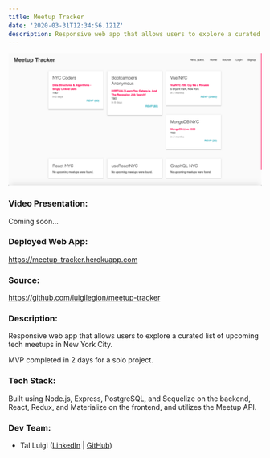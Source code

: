 ```yaml
---
title: Meetup Tracker
date: '2020-03-31T12:34:56.121Z'
description: Responsive web app that allows users to explore a curated list of upcoming tech meetups in New York City.
---
```


![Meetup Tracker Screenshot](./meetup-tracker.png)

### Video Presentation:

Coming soon...

### Deployed Web App:

https://meetup-tracker.herokuapp.com

### Source:

https://github.com/luigilegion/meetup-tracker

### Description:

Responsive web app that allows users to explore a curated list of upcoming tech meetups in New York City.

MVP completed in 2 days for a solo project.

### Tech Stack:

Built using Node.js, Express, PostgreSQL, and Sequelize on the backend, React, Redux, and Materialize on the frontend, and utilizes the Meetup API.

### Dev Team:

- Tal Luigi ([LinkedIn](https://www.linkedin.com/in/talluigi) | [GitHub](https://github.com/luigilegion))
